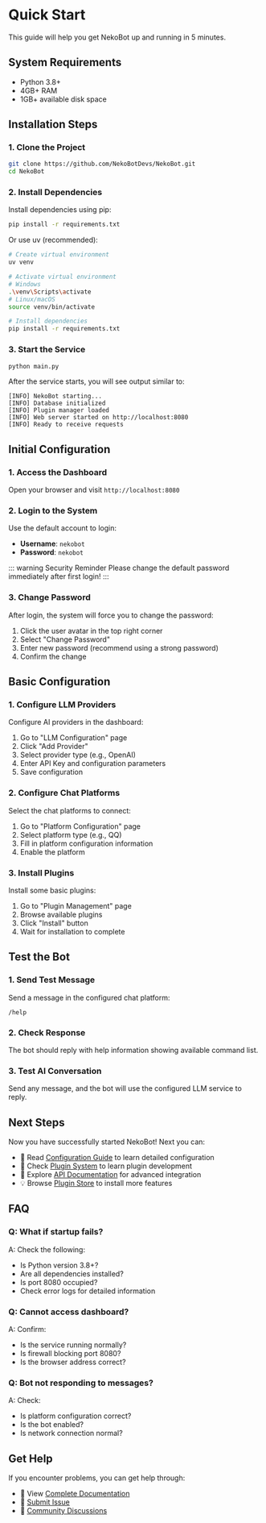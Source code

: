 # Quick Start

This guide will help you get NekoBot up and running in 5 minutes.

## System Requirements

- Python 3.8+
- 4GB+ RAM
- 1GB+ available disk space

## Installation Steps

### 1. Clone the Project

```bash
git clone https://github.com/NekoBotDevs/NekoBot.git
cd NekoBot
```

### 2. Install Dependencies

Install dependencies using pip:

```bash
pip install -r requirements.txt
```

Or use uv (recommended):

```bash
# Create virtual environment
uv venv

# Activate virtual environment
# Windows
.\venv\Scripts\activate
# Linux/macOS
source venv/bin/activate

# Install dependencies
pip install -r requirements.txt
```

### 3. Start the Service

```bash
python main.py
```

After the service starts, you will see output similar to:

```
[INFO] NekoBot starting...
[INFO] Database initialized
[INFO] Plugin manager loaded
[INFO] Web server started on http://localhost:8080
[INFO] Ready to receive requests
```

## Initial Configuration

### 1. Access the Dashboard

Open your browser and visit `http://localhost:8080`

### 2. Login to the System

Use the default account to login:
- **Username**: `nekobot`
- **Password**: `nekobot`

::: warning Security Reminder
Please change the default password immediately after first login!
:::

### 3. Change Password

After login, the system will force you to change the password:

1. Click the user avatar in the top right corner
2. Select "Change Password"
3. Enter new password (recommend using a strong password)
4. Confirm the change

## Basic Configuration

### 1. Configure LLM Providers

Configure AI providers in the dashboard:

1. Go to "LLM Configuration" page
2. Click "Add Provider"
3. Select provider type (e.g., OpenAI)
4. Enter API Key and configuration parameters
5. Save configuration

### 2. Configure Chat Platforms

Select the chat platforms to connect:

1. Go to "Platform Configuration" page
2. Select platform type (e.g., QQ)
3. Fill in platform configuration information
4. Enable the platform

### 3. Install Plugins

Install some basic plugins:

1. Go to "Plugin Management" page
2. Browse available plugins
3. Click "Install" button
4. Wait for installation to complete

## Test the Bot

### 1. Send Test Message

Send a message in the configured chat platform:

```
/help
```

### 2. Check Response

The bot should reply with help information showing available command list.

### 3. Test AI Conversation

Send any message, and the bot will use the configured LLM service to reply.

## Next Steps

Now you have successfully started NekoBot! Next you can:

- 📖 Read [Configuration Guide](/en/guide/configuration) to learn detailed configuration
- 🧩 Check [Plugin System](/en/guide/plugins) to learn plugin development
- 🔧 Explore [API Documentation](/en/api/) for advanced integration
- 💡 Browse [Plugin Store](/en/plugins/) to install more features

## FAQ

### Q: What if startup fails?

A: Check the following:
- Is Python version 3.8+?
- Are all dependencies installed?
- Is port 8080 occupied?
- Check error logs for detailed information

### Q: Cannot access dashboard?

A: Confirm:
- Is the service running normally?
- Is firewall blocking port 8080?
- Is the browser address correct?

### Q: Bot not responding to messages?

A: Check:
- Is platform configuration correct?
- Is the bot enabled?
- Is network connection normal?

## Get Help

If you encounter problems, you can get help through:

- 📖 View [Complete Documentation](/en/guide/)
- 🐛 [Submit Issue](https://github.com/NekoBotDevs/NekoBot/issues)
- 💬 [Community Discussions](https://github.com/NekoBotDevs/NekoBot/discussions)

